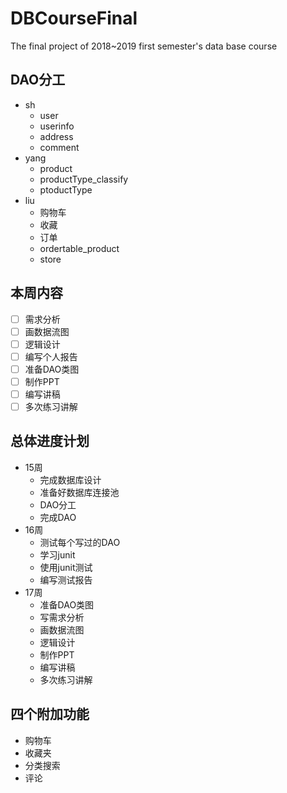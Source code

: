 # DBCourseFinal
 The final project of 2018~2019 first semester's data base course

## DAO分工
* sh
   * user
   * userinfo
   * address
   * comment
* yang
   * product
   * productType_classify
   * ptoductType
* liu
   * 购物车
   * 收藏
   * 订单
   * ordertable_product
   * store

## 本周内容
- [ ] 需求分析
- [ ] 画数据流图
- [ ] 逻辑设计
- [ ] 编写个人报告
- [ ] 准备DAO类图
- [ ] 制作PPT
- [ ] 编写讲稿
- [ ] 多次练习讲解

## 总体进度计划
* 15周
   * 完成数据库设计
   * 准备好数据库连接池
   * DAO分工
   * 完成DAO
* 16周
   * 测试每个写过的DAO
   * 学习junit
   * 使用junit测试
   * 编写测试报告
* 17周
   * 准备DAO类图
   * 写需求分析
   * 画数据流图
   * 逻辑设计
   * 制作PPT
   * 编写讲稿
   * 多次练习讲解
   
## 四个附加功能
* 购物车
* 收藏夹
* 分类搜索
* 评论
